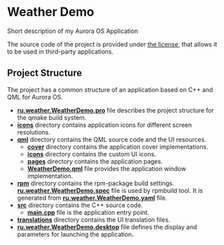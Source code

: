 # Weather Demo

Short description of my Aurora OS Application

The source code of the project is provided under
[the license](LICENSE.BSD-3-CLAUSE.md),
that allows it to be used in third-party applications.

## Project Structure

The project has a common structure
of an application based on C++ and QML for Aurora OS.

* **[ru.weather.WeatherDemo.pro](ru.weather.WeatherDemo.pro)** file
  describes the project structure for the qmake build system.
* **[icons](icons)** directory contains application icons for different screen resolutions.
* **[qml](qml)** directory contains the QML source code and the UI resources.
  * **[cover](qml/cover)** directory contains the application cover implementations.
  * **[icons](qml/icons)** directory contains the custom UI icons.
  * **[pages](qml/pages)** directory contains the application pages.
  * **[WeatherDemo.qml](qml/WeatherDemo.qml)** file
    provides the application window implementation.
* **[rpm](rpm)** directory contains the rpm-package build settings.
  **[ru.weather.WeatherDemo.spec](rpm/ru.weather.WeatherDemo.spec)** file is used by rpmbuild tool.
  It is generated from **[ru.weather.WeatherDemo.yaml](rpm/ru.weather.WeatherDemo.yaml)** file.
* **[src](src)** directory contains the C++ source code.
  * **[main.cpp](src/main.cpp)** file is the application entry point.
* **[translations](translations)** directory contains the UI translation files.
* **[ru.weather.WeatherDemo.desktop](ru.weather.WeatherDemo.desktop)** file
  defines the display and parameters for launching the application.